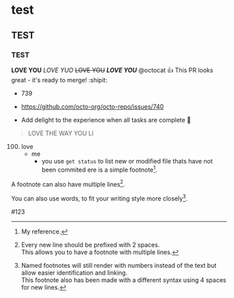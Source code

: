 # test
## TEST 
### TEST
**LOVE YOU**
*LOVE YUO*
~~LOVE YOU~~
***LOVE YOU***
@octocat :+1: This PR looks great - it's ready to merge! :shipit:
- 739
* https://github.com/octo-org/octo-repo/issues/740
+ Add delight to the experience when all tasks are complete :tada:
> LOVE THE WAY YOU LI
100. love 
     - me
       - you
use ` get status ` to list new or modified file thats have not been commited
ere is a simple footnote[^1].

A footnote can also have multiple lines[^2].  

You can also use words, to fit your writing style more closely[^note].

[^1]: My reference.
[^2]: Every new line should be prefixed with 2 spaces.  
  This allows you to have a footnote with multiple lines.
[^note]:
    Named footnotes will still render with numbers instead of the text but allow easier identification and linking.  
    This footnote also has been made with a different syntax using 4 spaces for new lines.
<!-- This content will not appear in the rendered Markdown -->
#123


